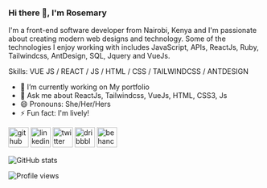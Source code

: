 ### Hi there 👋, I'm Rosemary

I'm a front-end software developer from Nairobi, Kenya and I'm passionate about creating modern web designs and technology. Some of the technologies I enjoy working with includes JavaScript, APIs, ReactJs, Ruby, Tailwindcss, AntDesign, SQL, Jquery and VueJs.

Skills: VUE JS / REACT / JS / HTML / CSS / TAILWINDCSS / ANTDESIGN

- 🔭 I’m currently working on My portfolio 
- 💬 Ask me about ReactJs, Tailwindcss, VueJs, HTML, CSS3, Js  
- 😄 Pronouns: She/Her/Hers 
- ⚡ Fun fact: I'm lively! 


[<img src='https://cdn.jsdelivr.net/npm/simple-icons@3.0.1/icons/github.svg' alt='github' height='40'>](https://github.com/maryanne-njeri)  [<img src='https://cdn.jsdelivr.net/npm/simple-icons@3.0.1/icons/linkedin.svg' alt='linkedin' height='40'>](https://www.linkedin.com/in/rosemary-njeri-892b921b3/)  [<img src='https://cdn.jsdelivr.net/npm/simple-icons@3.0.1/icons/twitter.svg' alt='twitter' height='40'>](https://twitter.com/maryanjeryrose)  [<img src='https://cdn.jsdelivr.net/npm/simple-icons@3.0.1/icons/dribbble.svg' alt='dribbble' height='40'>](https://dribbble.com/rosemarynjeri)  [<img src='https://cdn.jsdelivr.net/npm/simple-icons@3.0.1/icons/behance.svg' alt='behance' height='40'>](https://www.behance.net/rosemarygathua)  

![GitHub stats](https://github-readme-stats.vercel.app/api?username=maryanne-njeri&show_icons=true)  

![Profile views](https://gpvc.arturio.dev/maryanne-njeri)  
